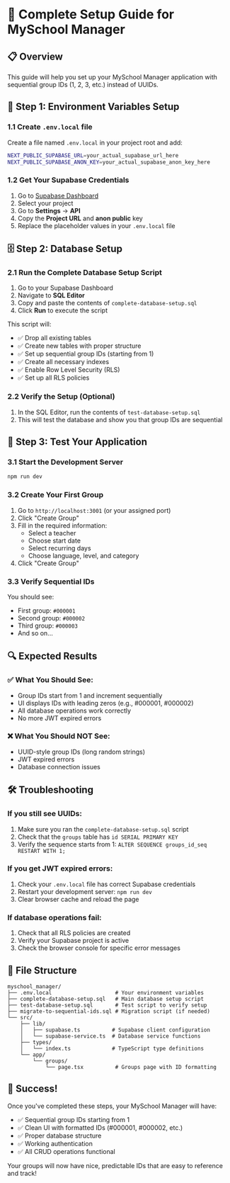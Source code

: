 # 🚀 Complete Setup Guide for MySchool Manager

## 📋 Overview
This guide will help you set up your MySchool Manager application with sequential group IDs (1, 2, 3, etc.) instead of UUIDs.

## 🔧 Step 1: Environment Variables Setup

### 1.1 Create `.env.local` file
Create a file named `.env.local` in your project root and add:

```bash
NEXT_PUBLIC_SUPABASE_URL=your_actual_supabase_url_here
NEXT_PUBLIC_SUPABASE_ANON_KEY=your_actual_supabase_anon_key_here
```

### 1.2 Get Your Supabase Credentials
1. Go to [Supabase Dashboard](https://supabase.com/dashboard)
2. Select your project
3. Go to **Settings** → **API**
4. Copy the **Project URL** and **anon public** key
5. Replace the placeholder values in your `.env.local` file

## 🗄️ Step 2: Database Setup

### 2.1 Run the Complete Database Setup Script
1. Go to your Supabase Dashboard
2. Navigate to **SQL Editor**
3. Copy and paste the contents of `complete-database-setup.sql`
4. Click **Run** to execute the script

This script will:
- ✅ Drop all existing tables
- ✅ Create new tables with proper structure
- ✅ Set up sequential group IDs (starting from 1)
- ✅ Create all necessary indexes
- ✅ Enable Row Level Security (RLS)
- ✅ Set up all RLS policies

### 2.2 Verify the Setup (Optional)
1. In the SQL Editor, run the contents of `test-database-setup.sql`
2. This will test the database and show you that group IDs are sequential

## 🎯 Step 3: Test Your Application

### 3.1 Start the Development Server
```bash
npm run dev
```

### 3.2 Create Your First Group
1. Go to `http://localhost:3001` (or your assigned port)
2. Click "Create Group"
3. Fill in the required information:
   - Select a teacher
   - Choose start date
   - Select recurring days
   - Choose language, level, and category
4. Click "Create Group"

### 3.3 Verify Sequential IDs
You should see:
- First group: `#000001`
- Second group: `#000002`
- Third group: `#000003`
- And so on...

## 🔍 Expected Results

### ✅ What You Should See:
- Group IDs start from 1 and increment sequentially
- UI displays IDs with leading zeros (e.g., #000001, #000002)
- All database operations work correctly
- No more JWT expired errors

### ❌ What You Should NOT See:
- UUID-style group IDs (long random strings)
- JWT expired errors
- Database connection issues

## 🛠️ Troubleshooting

### If you still see UUIDs:
1. Make sure you ran the `complete-database-setup.sql` script
2. Check that the `groups` table has `id SERIAL PRIMARY KEY`
3. Verify the sequence starts from 1: `ALTER SEQUENCE groups_id_seq RESTART WITH 1;`

### If you get JWT expired errors:
1. Check your `.env.local` file has correct Supabase credentials
2. Restart your development server: `npm run dev`
3. Clear browser cache and reload the page

### If database operations fail:
1. Check that all RLS policies are created
2. Verify your Supabase project is active
3. Check the browser console for specific error messages

## 📁 File Structure
```
myschool_manager/
├── .env.local                    # Your environment variables
├── complete-database-setup.sql   # Main database setup script
├── test-database-setup.sql       # Test script to verify setup
├── migrate-to-sequential-ids.sql # Migration script (if needed)
└── src/
    ├── lib/
    │   ├── supabase.ts          # Supabase client configuration
    │   └── supabase-service.ts  # Database service functions
    ├── types/
    │   └── index.ts             # TypeScript type definitions
    └── app/
        └── groups/
            └── page.tsx          # Groups page with ID formatting
```

## 🎉 Success!
Once you've completed these steps, your MySchool Manager will have:
- ✅ Sequential group IDs starting from 1
- ✅ Clean UI with formatted IDs (#000001, #000002, etc.)
- ✅ Proper database structure
- ✅ Working authentication
- ✅ All CRUD operations functional

Your groups will now have nice, predictable IDs that are easy to reference and track! 